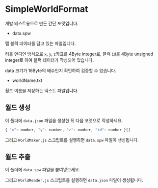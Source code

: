 # SimpleWorldFormat
개발 테스트용으로 만든 간단 포맷입니다.

* data.spw

맵 블럭 데이터를 담고 있는 파일입니다.

리틀 엔디언 방식으로 `x`, `y`, `z`좌표를 4Byte integer로, 블럭 `id`를 4Byte unsigned integer로 하여 블럭 데이터가 작성되어 있습니다.

data 크기가 16Byte의 배수인지 확인하여 검증할 수 있습니다.

* worldName.txt

월드 이름을 저장하는 텍스트 파일입니다.

## 월드 생성

이 폴더에 `data.json` 파일을 생성한 뒤 다음 포맷으로 작성하세요.

```js
{ "x": number, "y": number, "z": number, "id": number }[]
```

그리고 `WorldMaker.js` 스크립트를 실행하면 `data.spw` 파일이 생성됩니다.

## 월드 추출

이 폴더에 `data.spw` 파일을 붙여넣으세요.

그리고 `WorldReader.js` 스크립트를 실행하면 `data.json` 파일이 생성됩니다.